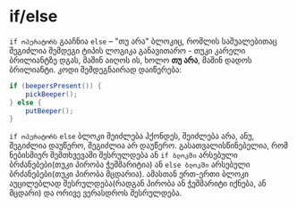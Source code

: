 # if/else 
`if ოპერატორს` გააჩნია `else` – "თუ არა" ბლოკიც, რომლის საშუალებითაც შეგიძლია შემდეგი ტიპის ლოგიკა განავითარო - თუკი კარელი ბრილიანტზე დგას, მაშინ აიღოს ის, ხოლო **თუ არა**, მაშინ დადოს ბრილიანტი. კოდი შემდეგნაირად დაიწერება:
```java
if (beepersPresent()) {
    pickBeeper();
} else {
    putBeeper();
}
```

`if ოპერატორს` `else` ბლოკი შეიძლება ჰქონდეს, შეიძლება არა, ანუ, შეგიძლია დაუწერო, შეგიძლია არ დაუწერო. გასათვალისწინებელია, რომ ნებისმიერ შემთხვევაში შესრულდება ან `if ბლოკში` არსებული ბრძანებები(თუკი პირობა ჭეშმარიტია) ან `else ბლოკში` არსებული ბრძანებები(თუკი პირობა მცდარია). ამასთან ერთ-ერთი ბლოკი აუცილებლად შესრულდება(რადგან პირობა ან ჭეშმარიტი იქნება, ან მცდარი) და ორივე ვერასდროს შესრულდება.
